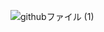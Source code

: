 ![githubファイル (1)](https://github.com/231108leeseonwoo/lee-test/assets/139947485/1f2aee9c-7969-4b0f-9a10-55d9b24d9a2d)
